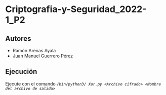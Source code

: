 # Criptografia-y-Seguridad_2022-1_P2

## Autores
* Ramón Arenas Ayala
* Juan Manuel Guerrero Pérez

## Ejecución
Ejecute con el comando *```/bin/python3/ Xor.py <Archivo cifrado> <Nombre del archivo de salida>```*